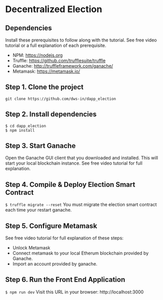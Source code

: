 # Decentralized Election

## Dependencies
Install these prerequisites to follow along with the tutorial. See free video tutorial or a full explanation of each prerequisite.
- NPM: https://nodejs.org
- Truffle: https://github.com/trufflesuite/truffle
- Ganache: http://truffleframework.com/ganache/
- Metamask: https://metamask.io/


## Step 1. Clone the project
`git clone https://github.com/dws-in/dapp_election`

## Step 2. Install dependencies
```
$ cd dapp_election
$ npm install
```
## Step 3. Start Ganache
Open the Ganache GUI client that you downloaded and installed. This will start your local blockchain instance. See free video tutorial for full explanation.


## Step 4. Compile & Deploy Election Smart Contract
`$ truffle migrate --reset`
You must migrate the election smart contract each time your restart ganache.

## Step 5. Configure Metamask
See free video tutorial for full explanation of these steps:
- Unlock Metamask
- Connect metamask to your local Etherum blockchain provided by Ganache.
- Import an account provided by ganache.

## Step 6. Run the Front End Application
`$ npm run dev`
Visit this URL in your browser: http://localhost:3000
